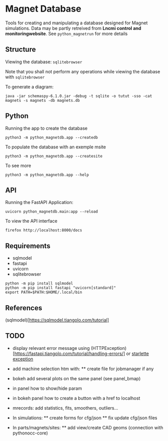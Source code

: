 # Magnet Database

Tools for creating and manipulating a database designed for Magnet simulations.
Data may be partly retreived from **Lncmi control and monitoringwebsite**.
See `python_magnetrun` for more details

## Structure

Viewing the database: `sqlitebrowser`

Note that you shall not perform any operations while viewing the database with `sqlitebrowser`

To generate a diagram:

```
java -jar schemaspy-6.1.0.jar -debug -t sqlite -o tutut -sso -cat magnets -s magnets -db magnets.db
```

## Python

Running the app to create the database

```
python3 -m python_magnetdb.app --createdb
``` 

To populate the database with an exemple msite

```
python3 -m python_magnetdb.app --createsite
```

To see more

```
python3 -m python_magnetdb.app --help
```

## API

Running the FastAPI Application:

```
uvicorn python_magnetdb.main:app --reload
``` 

To view the API interface

```
firefox http://localhost:8000/docs
```

## Requirements

* sqlmodel
* fastapi
* uvicorn
* sqlitebrowser

```
python -m pip install sqlmodel
python -m pip install fastapi "uvicorn[standard]"
export PATH=$PATH:$HOME/.local/bin
```

## References

(sqlmodel)[https://sqlmodel.tiangolo.com/tutorial]

## TODO

* display relevant error message using (HTTPException)[https://fastapi.tiangolo.com/tutorial/handling-errors/]
or [starlette exception](https://www.starlette.io/exceptions/)

* add machine selection htm with:
** create file for jobmanager if any

* bokeh add several plots on the same panel (see panel_bmap)
* in panel how to show/hide param 
* in bokeh panel how to create a button with a href to localhost
* mrecords: add statistics, fits, smoothers, outliers...

* In simulations:
** create forms for cfg/json 
** fix update cfg/json files

* In parts/magnets/sites:
** add view/create CAD geoms (connection with pythonocc-core)
